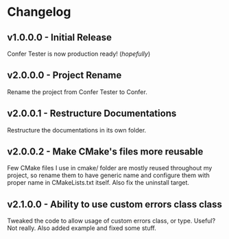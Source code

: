 # Changelog
## v1.0.0.0 - Initial Release
Confer Tester is now production ready! (*hopefully*)

## v2.0.0.0 - Project Rename
Rename the project from Confer Tester to Confer.

## v2.0.0.1 - Restructure Documentations
Restructure the documentations in its own folder.

## v2.0.0.2 - Make CMake's files more reusable
Few CMake files I use in cmake/ folder are mostly reused throughout my project, so rename them to have generic name and configure them with proper name in CMakeLists.txt itself.
Also fix the uninstall target.

## v2.1.0.0 - Ability to use custom errors class class
Tweaked the code to allow usage of custom errors class, or type. Useful? Not really.
Also added example and fixed some stuff.
